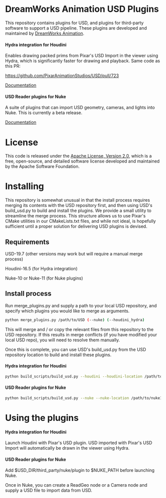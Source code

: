 # DreamWorks Animation USD Plugins

This repository contains plugins for USD, and plugins for 
third-party software to support a USD pipeline. These plugins are
developed and maintained by [DreamWorks Animation](https://www.dreamworks.com).

#### Hydra integration for Houdini

Enables drawing packed prims from Pixar's USD Import in the viewer using Hydra,
which is significantly faster for drawing and playback. Same code as this PR:

https://github.com/PixarAnimationStudios/USD/pull/723

[Documentation](third_party/houdini/plugin/Hydra/README.md)

#### USD Reader plugins for Nuke

A suite of plugins that can import USD geometry, cameras, and lights
into Nuke. This is currently a beta release.

[Documentation](third_party/nuke/README.md)

# License

This code is released under the 
[Apache License, Version 2.0](https://www.apache.org/licenses/LICENSE-2.0), 
which is a free, open-source, and detailed software license developed and maintained 
by the Apache Software Foundation.

# Installing

This repository is somewhat unusual in that the install process 
requires merging its contents with the USD repository first, and then
using USD's build_usd.py to build and install the plugins. We provide a small
utility to streamline the merge process. This structure allows us to use
Pixar's CMake utilities in our CMakeLists.txt files, and while not ideal,
is hopefully sufficient until a proper solution for delivering 
USD plugins is devised.
   
## Requirements

USD-19.7 (other versions may work but will require a manual merge process)

Houdini-16.5 (for Hydra integration)

Nuke-10 or Nuke-11 (for Nuke plugins)

## Install process

Run merge_plugins.py and supply a path to your local USD repository,
and specify which plugins you would like to merge as arguments.

```bash
python merge_plugins.py /path/to/USD (--nuke) (--houdini_hydra)
```

This will merge and / or copy the relevant files from this repository to
the USD repository. If this results in merge conflicts (if you have modified 
your local USD repo), you will need to resolve them manually.

Once this is complete, you can use USD's build_usd.py from the USD repository
location to build and install these plugins.

#### Hydra integration for Houdini
```bash
python build_scripts/build_usd.py --houdini --houdini-location /path/to/houdini16.5
```

#### USD Reader plugins for Nuke
```bash
python build_scripts/build_usd.py --nuke --nuke-location /path/to/nuke10_or_11
```

# Using the plugins

#### Hydra integration for Houdini

Launch Houdini with Pixar's USD plugin. USD imported with Pixar's
USD Import will automatically be drawn in the viewer using Hydra.

#### USD Reader plugins for Nuke

Add $USD_DIR/third_party/nuke/plugin to $NUKE_PATH before launching
Nuke.

Once in Nuke, you can create a ReadGeo node or a Camera node and supply
a USD file to import data from USD.
